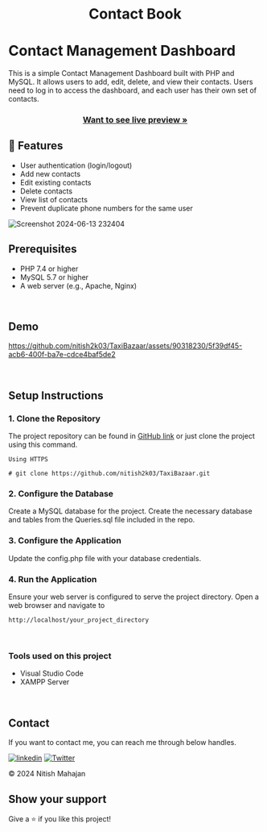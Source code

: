 <h1 align="center">Contact Book</h1> 

# Contact Management Dashboard

This is a simple Contact Management Dashboard built with PHP and MySQL. It allows users to add, edit, delete, and view their contacts. Users need to log in to access the dashboard, and each user has their own set of contacts.

<h3 align="center"><a href="http://phpcontactbook.infinityfreeapp.com/"><strong>Want to see live preview »</strong></a></h3>

## 🚀 Features

- User authentication (login/logout)
- Add new contacts
- Edit existing contacts
- Delete contacts
- View list of contacts
- Prevent duplicate phone numbers for the same user
  
![Screenshot 2024-06-13 232404](https://github.com/nitish2k03/TaxiBazaar/assets/90318230/4ae29786-9cad-4c00-820a-faf1a83e46e0)

## Prerequisites

- PHP 7.4 or higher
- MySQL 5.7 or higher
- A web server (e.g., Apache, Nginx)

<br/>

## Demo

https://github.com/nitish2k03/TaxiBazaar/assets/90318230/5f39df45-acb6-400f-ba7e-cdce4baf5de2

<br/>


## Setup Instructions

### 1. Clone the Repository


The project repository can be found in [GitHub link](https://github.com/nitish2k03/TaxiBazaar.git) or just clone the project using this command. 


```
Using HTTPS

# git clone https://github.com/nitish2k03/TaxiBazaar.git
```

### 2. Configure the Database
Create a MySQL database for the project.
Create the necessary database and tables from the Queries.sql file included in the repo.

### 3. Configure the Application

Update the config.php file with your database credentials.

### 4. Run the Application
Ensure your web server is configured to serve the project directory.
Open a web browser and navigate to
```
http://localhost/your_project_directory
```

<br/>

### Tools used on this project

- Visual Studio Code
- XAMPP Server

<br/>



## Contact

If you want to contact me, you can reach me through below handles.

[![linkedin](https://img.shields.io/badge/Nitish_Mahajan-0077B5?style=for-the-badge&logo=linkedin&logoColor=white)](https://www.linkedin.com/in/mahajannitish/)
[![Twitter](https://img.shields.io/badge/Nitish_Mahajan-20232A?style=for-the-badge&logo=Github&logoColor=white)](https://github.com/nitish2k03/)

© 2024 Nitish Mahajan



## Show your support

Give a ⭐️ if you like this project!
